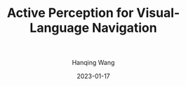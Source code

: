 ---
layout: post
title: "Active Perception for Visual-Language Navigation<br><br>"
date: 2023-01-17
author: Hanqing Wang
cover: '/assets/files/posts/ssm/cover.png'
thumbnail: '/assets/files/posts/ap_23/thumbnail.png'
authors: <strong>Hanqing Wang</strong>, Wenguan Wang, Wei Liang, Steven C. H. Hoi, Jianbing Shen, Luc Van Gool
venue: "International Journal of Computer Vision (IJCV), 2023"
paper: 'https://link.springer.com/article/10.1007/s11263-022-01721-6'
code: https://github.com/HanqingWangAI/Active_VLN

# demo: https://www.youtube.com/embed/zSM-s7zh-vk
# demo: http://iitlab.bit.edu.cn/mcislab/~liangwei/projects/aaai19_3d_recon/assets/supplementary_2.mp4
# slide: '/assets/files/posts/3d_recon_19/Deep Single-View 3D Object Reconstruction with Visual Hull.pptx'
tags: "Embodied&nbspVision Computer&nbspVision Vision-Language&nbspNavigation"
---